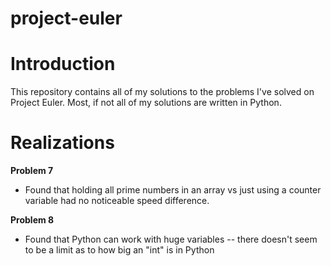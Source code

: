 # project-euler
# Introduction
This repository contains all of my solutions to the problems I've solved on Project Euler.  Most, if not all of my solutions are written in Python.

# Realizations
**Problem 7**
* Found that holding all prime numbers in an array vs just using a counter variable had no noticeable speed difference.

**Problem 8**
* Found that Python can work with huge variables -- there doesn't seem to be a limit as to how big an "int" is in Python

